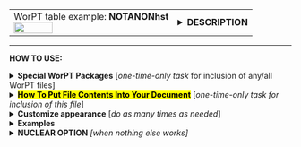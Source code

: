 <!--         SCREEN SHOT    -->
<table>
<tr>
<td>
<font size="3">WorPT table example: <b>NOTANONhst</b></font>
<br>
<img src="https://lh3.googleusercontent.com/d/1OpijauwkFzgEorqyUsArZlkZz6ZcB__d" width=50%>
</td>
<td>
<details>
<summary><b>DESCRIPTION</b></summary>
<b>NOTANONhst</b> is a table of project tasks, organized under task categories, as specified by the TASKS page in the
WorPT spreadsheet. The task lead and team members assisting with each task are specified as well. No
level-of-effort information is given in this table, only tasks and assignments to illustrate team member involvement. 
</details>
</td>
</tr>
</table>
<hr>

<!--         HOW TO USE   -->
<b>HOW TO USE:</b>

<!--                               Special Packages   -->
<details>
<summary><b>Special WorPT Packages</b> [<i>one-time-only task</i> for inclusion of any/all WorPT files]</summary>
Copy/paste the special packages in preamble of your document, if you haven't done so previously. (see https://github.com/pmarcum/WorPT-Work-Plan-Tool-4-proposals/blob/main/WorPTpackages for more info).
</details>

<!--                               Putting File Contents Into Document   -->
<details>
<summary><mark><b>How To Put File Contents Into Your Document</b></mark> [<i>one-time-only task for inclusion of this file</i>]</summary> 
<ol>
<li>COPY the lines in the code block below, then</li>
<li>PASTE into your document WHERE you want the content to appear, then</li>
<li>MODIFY the editable lines you just pasted in your document as needed. The lines that may be edited (or even deleted altogether if not wanted) are indicated by highlight below. </li>
</ol>
<pre><code>
\include{do_NOT_manually_edit/table_NOTANONhst}   % reset/define parameters used for this file
% NOTE: replace do_NOT_manually_edit if not correct folder name
<mark>% Put customizations for NOTANONhst HERE</mark>
\begin{NOTANONhst}
<mark>\caption{\normalsize\textbf{Task Management and Team Responsibilities}:\\
The tasks ({\color{red}gray} headers) and sub-tasks (left), with specific assignments for the roles of task lead (middle) and expertise / analysis assistance (right).} \label{tab:NOTANONhst}</mark>
\end{NOTANONhst}
</code></pre>
</details>

<!--                              Customizations   -->
<details>
<summary><b>Customize appearance</b> [<i>do as many times as needed</i>]</summary>
You can change column widths, column alignment, colors, font style using additional lines that are copy/pasted into your document. Specifically: 
<ol>
<li>COPY any or all lines in the code block below that are related to the formatting parameter that you want to edit. The lines below show default values. You will edit those values to make desired changes.</li>
<li>PASTE the copied lines into your document at the "% Put customizations for NOTANONhst HERE" line in the code that you copy/pasted in Step 2. Most importantly, the desired formatting lines should be pasted somewhere <b>between</b> the \include{do_NOT_manually_edit/table_NOTANONhst} and \begin{NOTANONhst} lines. </li>
<li>EDIT the pasted lines in your document, as desired. Some examples are given at the bottom of this page.</li>
NOTE: you can PICK AND CHOOSE the lines you want to paste into your document; you do not have to copy/paste all of the beow lines!
</ol>

<!--                                                       Options   -->
  <table>
  <tr>
  <td><b>Column width adjustments</b></td>
  <td>
  <b>The below lines are what you will most likely need to copy/paste, to get your column widths just right. Highlights indicate what can be edited:</b>
  <pre><code>\LandScapetrue                   % uncommented-out appearance in your document will put the table in landscape mode</code></pre>
  <pre><code>\def\TaskWidth{<mark>3.9in</mark>}            % width of leftmost ("Tasks") column</code></pre>
  <pre><code>\def\LeadWidth{<mark>1.2in</mark>}            % width of middle ("Lead") column</code></pre>
  <pre><code>\def\ExpertiseWidth{<mark>1.8in</mark>}       % width of rightmost ("Expertise") column</code></pre>
  </td>
  </tr>
    
  <tr>
  <td><b>Table number correction</b></td>
  <td>
  <b>Fix the table number if it is showing a wrong number, by adding or subtracting whatever correction is needed.</b>
  The default typically works well because the table + longtable combination causes the counter to overcount by one, so -1 performs the appropriate   correction.  But ocassionally, the counter gets screwed up and needs manual intervention, so here's how to apply a correction:
  <pre><code>
  \def\TaskAddCounter{<mark>-1</mark>}          % corrects table number messed up by table,longtable combination)
  </code></pre>
  </td>
  </tr>
  </table>

  <details>
  <summary><b>Table compactness</b></summary>
  <b>The below lines might be useful - they adjust the table compactness:</b>
  <pre><code>
  \def\SpaceBetweenRows{<mark>1</mark>}         % vertical compactness of rows
  \def\SpaceBetweenColumns{<mark>1pt</mark>}    % spacing between columns (bigger value=wider column margin)
  </code></pre>
  </details>

  <details>
  <summary><b>Nudge table to left or right</b></summary>
  <b>The below can nudge the table to the left (increase value) or right (decrease value)</b>
  <pre><code>
  \def\NudgeTable{<mark>1.2\textwidth</mark>}   % bigger values nudge table to left
  </code></pre>
  </details>

  <details>
  <summary><b>Column and section label color and font style</b></summary>
  <b>The below are aesthetic preferences only, like color and font style</b>
  <pre><code>
  \def\HeaderColor{<mark>Blue</mark>}           % column heading color
  \def\HeaderFontColor{<mark>White</mark>}      % column heading font color
  \def\HeaderBoldface#1{<mark>\textbf</mark>{#1}}% boldface column heading labels; change "\textbf" to "\emph" or whatever
  \def\SectionColor{<mark>gray!40</mark>}       % category dection label colors
  \def\SectionFontColor{<mark>Black</mark>}     % category section label font color
  \def\SectionBoldface#1{<mark>\textbf</mark>{#1}} % boldface category section labels; change "\textbf" to "\emph" or whatever
  \def\VerticalLineColor{<mark>gray!40</mark>}  % color of line between "Lead" and "Expertise"
  </code></pre>
  </details>

  <details>
  <summary><b>Table preamble - full control!</b></summary>
  <b>The below table preamble gives you considerably MORE control over table layout than just changing parameter values.</b>
  Copy/paste the below if you want to do things like remove or add vertical lines or change a column from left-alignment to center-aligned, for example. You   can replace the \TaskWidth and other parameters with hard-coded numbers if desired, and change the "p" to other alignment modes. You can change anything   that is in highlight. Things that should NOT be changed (otherwise, the LaTeX will break) are the "T" variable and number of columns. 
  <pre><code>
  \newcolumntype{T}{
  <mark>|p</mark>{<mark>\TaskWidth</mark>}<mark>||</mark>                                 % title column
  <mark>p</mark>{<mark>\LeadWidth</mark>}<mark>!{\color{\VerticalLineColor}\vrule}</mark> % task lead column
  <mark>p</mark>{<mark>\ExpertiseWidth</mark>}<mark>|</mark>                              % expertise column
  }
  </code></pre>
  </details>
</details>

<!--         EXAMPLES   -->
<details>
<summary><b>Examples</b></summary>
The below is an example of how one can change the appearance of the table within a LaTeX document. After copy/pasting the code to incorporate the table into my document, and then deciding that my task titles were too long to fit with the table in portrait mode, I decided I needed to use landscape mode.  I copy/pasted the landscape fla and the 2 formatting lines that control the "Tasks" and "Expertise" column widths. (My team members have long last names, requiring a wider column than the default). I also slightly altered the caption to be appropriate to my proposal. The result?  A landscape-mode table that allows each task to appear in a single table row without spilling over into the next line, which is my preferred way to present these tables for easiest viewing. Here is a peek at what my LaTeX document looks like:  
<pre><code>
\include{do_NOT_manually_edit/NOTANONhst}
    
\LandScapetrue                 % puts table in landscape mode
\def\TaskWidth{5.4in}          % width of leftmost ("Tasks") column
\def\ExpertiseWidth{1.8in}     % width of rightmost ("Expertise") column

\begin{NOTANONhst}
\caption{\normalsize\textbf{Task Management and Team Responsibilities}:\\\\
The tasks ({\color{red}gray} headers) and sub-tasks (left), with specific assignments for the roles of task lead (middle) and expertise / analysis assistance (right). See a more detailed description of these roles in the Project Management section.}
\label{tab:NOTANONhst}

\end{NOTANONhst}
</code></pre>
NOTE: To return to default values, all I have to do is comment-out (put a "%" at the line's beginning) the "\def" formatting lines that I pasted. 
</details>

<details>
<summary><b>NUCLEAR OPTION</b> <i>[when nothing else works]</i></summary>
If you just cannot get the table to look like you want it to look, you can always copy/paste the entire table_NOTANONhst.tex file that appears in the WorPT subfolder, into your document, and then edit at-will.  Some of the WorPT files involve complicated LaTeX code, so be sure that you have a good mastery of LaTeX and know what you are doing before implementing this option!
</details>
